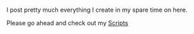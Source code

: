 
I post pretty much everything I create in my spare time on here.

Please go ahead and check out my <a href="https://github.com/JustAHubber/Scripts">Scripts</a>
<!---
Welcome to my profile thingy

Edit this when you are 18 please Mr Heath.
--->
